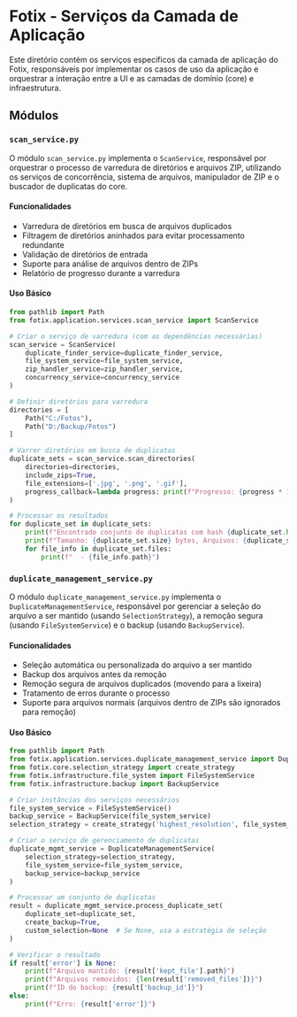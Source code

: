 # Fotix - Serviços da Camada de Aplicação

Este diretório contém os serviços específicos da camada de aplicação do Fotix, responsáveis por implementar os casos de uso da aplicação e orquestrar a interação entre a UI e as camadas de domínio (core) e infraestrutura.

## Módulos

### `scan_service.py`

O módulo `scan_service.py` implementa o `ScanService`, responsável por orquestrar o processo de varredura de diretórios e arquivos ZIP, utilizando os serviços de concorrência, sistema de arquivos, manipulador de ZIP e o buscador de duplicatas do core.

#### Funcionalidades

- Varredura de diretórios em busca de arquivos duplicados
- Filtragem de diretórios aninhados para evitar processamento redundante
- Validação de diretórios de entrada
- Suporte para análise de arquivos dentro de ZIPs
- Relatório de progresso durante a varredura

#### Uso Básico

```python
from pathlib import Path
from fotix.application.services.scan_service import ScanService

# Criar o serviço de varredura (com as dependências necessárias)
scan_service = ScanService(
    duplicate_finder_service=duplicate_finder_service,
    file_system_service=file_system_service,
    zip_handler_service=zip_handler_service,
    concurrency_service=concurrency_service
)

# Definir diretórios para varredura
directories = [
    Path("C:/Fotos"),
    Path("D:/Backup/Fotos")
]

# Varrer diretórios em busca de duplicatas
duplicate_sets = scan_service.scan_directories(
    directories=directories,
    include_zips=True,
    file_extensions=['.jpg', '.png', '.gif'],
    progress_callback=lambda progress: print(f"Progresso: {progress * 100:.1f}%")
)

# Processar os resultados
for duplicate_set in duplicate_sets:
    print(f"Encontrado conjunto de duplicatas com hash {duplicate_set.hash}")
    print(f"Tamanho: {duplicate_set.size} bytes, Arquivos: {duplicate_set.count}")
    for file_info in duplicate_set.files:
        print(f"  - {file_info.path}")
```

### `duplicate_management_service.py`

O módulo `duplicate_management_service.py` implementa o `DuplicateManagementService`, responsável por gerenciar a seleção do arquivo a ser mantido (usando `SelectionStrategy`), a remoção segura (usando `FileSystemService`) e o backup (usando `BackupService`).

#### Funcionalidades

- Seleção automática ou personalizada do arquivo a ser mantido
- Backup dos arquivos antes da remoção
- Remoção segura de arquivos duplicados (movendo para a lixeira)
- Tratamento de erros durante o processo
- Suporte para arquivos normais (arquivos dentro de ZIPs são ignorados para remoção)

#### Uso Básico

```python
from pathlib import Path
from fotix.application.services.duplicate_management_service import DuplicateManagementService
from fotix.core.selection_strategy import create_strategy
from fotix.infrastructure.file_system import FileSystemService
from fotix.infrastructure.backup import BackupService

# Criar instâncias dos serviços necessários
file_system_service = FileSystemService()
backup_service = BackupService(file_system_service)
selection_strategy = create_strategy('highest_resolution', file_system_service)

# Criar o serviço de gerenciamento de duplicatas
duplicate_mgmt_service = DuplicateManagementService(
    selection_strategy=selection_strategy,
    file_system_service=file_system_service,
    backup_service=backup_service
)

# Processar um conjunto de duplicatas
result = duplicate_mgmt_service.process_duplicate_set(
    duplicate_set=duplicate_set,
    create_backup=True,
    custom_selection=None  # Se None, usa a estratégia de seleção
)

# Verificar o resultado
if result['error'] is None:
    print(f"Arquivo mantido: {result['kept_file'].path}")
    print(f"Arquivos removidos: {len(result['removed_files'])}")
    print(f"ID do backup: {result['backup_id']}")
else:
    print(f"Erro: {result['error']}")
```
